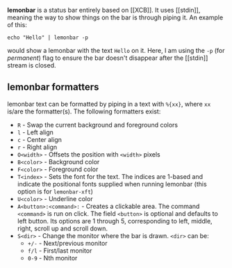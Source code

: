 **lemonbar** is a status bar entirely based on [[XCB]]. It uses [[stdin]], meaning the way to show things on the bar is through piping it. An example of this:

	echo "Hello" | lemonbar -p
	
would show a lemonbar with the text `Hello` on it. Here, I am using the `-p` (for *permanent*) flag to ensure the bar doesn't disappear after the [[stdin]] stream is closed.

## lemonbar formatters

lemonbar text can be formatted by piping in a text with `%{xx}`, where `xx` is/are the formatter(s). The following formatters exist:

- `R` - Swap the current background and foreground colors
- `l` - Left align
- `c` - Center align
- `r` - Right align
- `O<width>` - Offsets the position with `<width>` pixels
- `B<color>` - Background color
- `F<color>` - Foreground color
- `T<index>` - Sets the font for the text. The indices are 1-based and indicate the positional fonts supplied when running lemonbar (this option is for `lemonbar-xft`)
- `U<color>` - Underline color
- `A<button>:<command>:` - Creates a clickable area. The command `<command>` is run on click. The field `<button>` is optional and defaults to left button. Its options are 1 through 5, corresponding to left, middle, right, scroll up and scroll down.
- `S<dir>` - Change the monitor where the bar is drawn. `<dir>` can be:
	- `+/-` - Next/previous monitor
	- `f/l` - First/last monitor
	- `0-9` - Nth monitor